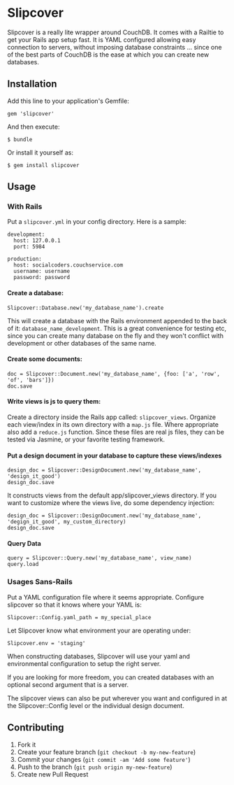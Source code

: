 # Slipcover

Slipcover is a really lite wrapper around CouchDB. It comes with a Railtie to get your Rails app setup fast.
It is YAML configured allowing easy connection to servers, without imposing database constraints ... since
one of the best parts of CouchDB is the ease at which you can create new databases.

## Installation

Add this line to your application's Gemfile:

    gem 'slipcover'

And then execute:

    $ bundle

Or install it yourself as:

    $ gem install slipcover

## Usage

### With Rails
Put a `slipcover.yml` in your config directory. Here is a sample:

    development:
      host: 127.0.0.1
      port: 5984

    production:
      host: socialcoders.couchservice.com
      username: username
      password: password

#### Create a database:

    Slipcover::Database.new('my_database_name').create

This will create a database with the Rails environment appended to the back of it: `database_name_development`.
This is a great convenience for testing etc, since you can create many database on the fly and they won't conflict
with development or other databases of the same name.

#### Create some documents:

    doc = Slipcover::Document.new('my_database_name', {foo: ['a', 'row', 'of', 'bars']})
    doc.save

#### Write views is js to query them:

Create a directory inside the Rails app called: `slipcover_views`. Organize each view/index in its own directory with a `map.js`
file. Where appropriate also add a `reduce.js` function. Since these files are real js files, they can be tested via Jasmine,
or your favorite testing framework.

#### Put a design document in your database to capture these views/indexes

    design_doc = Slipcover::DesignDocument.new('my_database_name', 'design_it_good')
    design_doc.save

It constructs views from the default app/slipcover_views directory. If you want to customize where the views live, do some
dependency injection:

    design_doc = Slipcover::DesignDocument.new('my_database_name', 'degign_it_good', my_custom_directory)
    design_doc.save

#### Query Data

    query = Slipcover::Query.new('my_database_name', view_name)
    query.load

### Usages Sans-Rails

Put a YAML configuration file where it seems appropriate. Configure slipcover so that it knows where your YAML is:

    Slipcover::Config.yaml_path = my_special_place

Let Slipcover know what environment your are operating under:

    Slipcover.env = 'staging'

When constructing databases, Slipcover will use your yaml and environmental configuration to setup the right server.

If you are looking for more freedom, you can created databases with an optional second argument that is a server.

The slipcover views can also be put wherever you want and configured in at the Slipcover::Config level or the individual
design document.


## Contributing

1. Fork it
2. Create your feature branch (`git checkout -b my-new-feature`)
3. Commit your changes (`git commit -am 'Add some feature'`)
4. Push to the branch (`git push origin my-new-feature`)
5. Create new Pull Request
